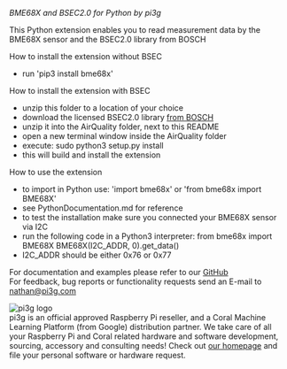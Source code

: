*BME68X and BSEC2.0 for Python by pi3g*

This Python extension enables you to read measurement data by the BME68X sensor and the BSEC2.0 library from BOSCH

How to install the extension without BSEC
- run 'pip3 install bme68x'

How to install the extension with BSEC
- unzip this folder to a location of your choice
- download the licensed BSEC2.0 library [from BOSCH](https://www.bosch-sensortec.com/software-tools/software/bme688-software/)
- unzip it into the AirQuality folder, next to this README
- open a new terminal window inside the AirQuality folder
- execute: sudo python3 setup.py install
- this will build and install the extension

How to use the extension
- to import in Python use: 'import bme68x' or 'from bme68x import BME68X'
- see PythonDocumentation.md for reference
- to test the installation make sure you connected your BME68X sensor via I2C
- run the following code in a Python3 interpreter:
	from bme68x import BME68X
	BME68X(I2C_ADDR, 0).get_data()
- I2C_ADDR should be either 0x76 or 0x77

For documentation and examples please refer to our [GitHub](https://github.com/pi3g/bme68x-python-library)<br>
For feedback, bug reports or functionality requests send an E-mail to nathan@pi3g.com


![pi3g logo](https://pi3g.com/wp-content/uploads/2015/06/pi3g-150px-only-transparent-e1622110450400.png)<br>
pi3g is an official approved Raspberry Pi reseller, and a Coral Machine Learning Platform (from Google) distribution partner.
We take care of all your Raspberry Pi and Coral related hardware and software development, sourcing, accessory and consulting needs!
Check out [our homepage](https://pi3g.com) and file your personal software or hardware request.
